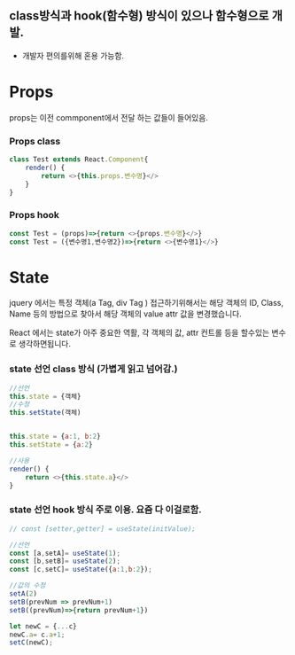 ## class방식과 hook(함수형) 방식이 있으나 함수형으로 개발. 
- 개발자 편의를위해 혼용 가능함.

# Props
props는 이전 commponent에서 전달 하는 값들이 들어있음.

### Props class
```javascript
class Test extends React.Component{
    render() {
        return <>{this.props.변수명}</>
    }
}
```
### Props hook
```javascript
const Test = (props)=>{return <>{props.변수명}</>}
const Test = ({변수명1,변수명2})=>{return <>{변수명1}</>}
```

# State

jquery 에서는 특정 객체(a Tag, div Tag ) 접근하기위해서는 해당 객체의 ID, Class, Name 등의 방법으로 찾아서 
해당 객체의 value attr 값을 변경했습니다.

React 에서는 state가 아주 중요한 역활, 각 객체의 값, attr 컨트롤 등을 할수있는 변수로 생각하면됩니다.

### state 선언 class 방식 (가볍게 읽고 넘어감.)
```javascript
//선언
this.state = {객체}
//수정
this.setState(객체)


this.state = {a:1, b:2}
this.setState = {a:2}

//사용
render() {
    return <>{this.state.a}</>
}
```

### state 선언 hook 방식 주로 이용. 요즘 다 이걸로함.
```javascript
// const [setter,getter] = useState(initValue);

//선언
const [a,setA]= useState(1);
const [b,setB]= useState(2);
const [c,setC]= useState({a:1,b:2});

//값의 수정
setA(2)
setB(prevNum => prevNum+1)
setB((prevNum)=>{return prevNum+1})

let newC = {...c}
newC.a= c.a+1;
setC(newC);

```
